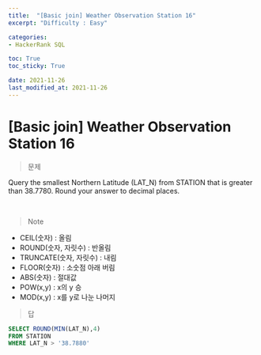 ```yaml
---
title:  "[Basic join] Weather Observation Station 16"
excerpt: "Difficulty : Easy"

categories:
- HackerRank SQL

toc: True
toc_sticky: True

date: 2021-11-26
last_modified_at: 2021-11-26
---
```


# [Basic join] Weather Observation Station 16

> 문제

Query the smallest Northern Latitude (LAT_N) from STATION that is greater than 38.7780. Round your answer to  decimal places.

<br>

> Note

- CEIL(숫자) : 올림
- ROUND(숫자, 자릿수) : 반올림
- TRUNCATE(숫자, 자릿수) : 내림
- FLOOR(숫자) : 소숫점 아래 버림
- ABS(숫자) : 절대값
- POW(x,y) : x의 y 승
- MOD(x,y) : x를 y로 나눈 나머지

> 답

```sql
SELECT ROUND(MIN(LAT_N),4)
FROM STATION
WHERE LAT_N > '38.7880'
```

